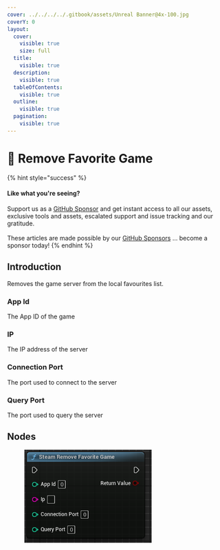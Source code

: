 ```yaml
---
cover: ../../../../.gitbook/assets/Unreal Banner@4x-100.jpg
coverY: 0
layout:
  cover:
    visible: true
    size: full
  title:
    visible: true
  description:
    visible: true
  tableOfContents:
    visible: true
  outline:
    visible: true
  pagination:
    visible: true
---
```


# 🔵 Remove Favorite Game

{% hint style="success" %}
#### Like what you're seeing?

Support us as a [GitHub Sponsor](../../../../become-a-sponsor/) and get instant access to all our assets, exclusive tools and assets, escalated support and issue tracking and our gratitude.\
\
These articles are made possible by our [GitHub Sponsors](../../../../become-a-sponsor/) ... become a sponsor today!
{% endhint %}

## Introduction

Removes the game server from the local favourites list.

### App Id

The App ID of the game

### IP

The IP address of the server

### Connection Port

The port used to connect to the server

### Query Port

The port used to query the server

## Nodes

<figure><img src="../../../../.gitbook/assets/image (14) (1).png" alt=""><figcaption></figcaption></figure>
